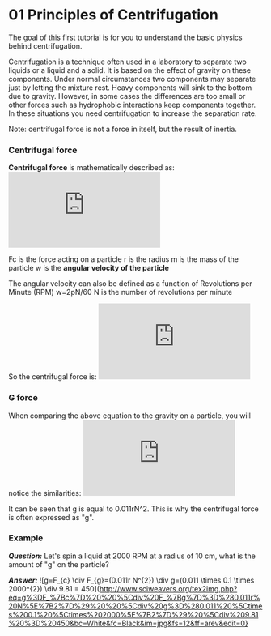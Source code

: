 01 Principles of Centrifugation
===============================

The goal of this first tutorial is for you to understand the basic physics behind centrifugation.

Centrifugation is a technique often used in a laboratory to separate two liquids or a liquid and a solid. It is based on the effect of gravity on these components. Under normal circumstances two components may separate just by letting the mixture rest. Heavy components will sink to the bottom due to gravity. However, in some cases the differences are too small or other forces such as hydrophobic interactions keep components together. In these situations you need centrifugation to increase the separation rate.

Note: centrifugal force is not a force in itself, but the result of inertia.

### Centrifugal force
**Centrifugal force** is mathematically described as:
![F_{c}=mr w^{2}](http://www.sciweavers.org/tex2img.php?eq=F_%7Bc%7D%3Dmr%20w%5E%7B2%7D%20&bc=White&fc=Black&im=jpg&fs=12&ff=arev&edit=0)

Fc is the force acting on a particle
r is the radius
m is the mass of the particle
w is the **angular velocity of the particle**

The angular velocity can also be defined as a function of Revolutions per Minute (RPM) w=2pN/60
N is the number of revolutions per minute

So the centrifugal force is:
![F_{c}=mr (2pN/60)^{2}=0.011mr N^{2}](http://www.sciweavers.org/tex2img.php?eq=F_%7Bc%7D%3Dmr%20%282pN%2F60%29%5E%7B2%7D%3D0.011mr%20N%5E%7B2%7D%20&bc=White&fc=Black&im=jpg&fs=12&ff=arev&edit=0)

### G force
When comparing the above equation to the gravity on a particle, you will notice the similarities:
![F_(c)=mg](http://www.sciweavers.org/tex2img.php?eq=F_%7Bg%7D%3Dmg&bc=White&fc=Black&im=jpg&fs=12&ff=arev&edit=0)

It can be seen that g is equal to 0.011rN^2. This is why the centrifugal force is often expressed as "g".

### Example

***Question:*** Let's spin a liquid at 2000 RPM at a radius of 10 cm, what is the amount of "g" on the particle?

***Answer:*** 
![g=F_{c}  \div F_{g}=(0.011r N^{2})  \div g=(0.011 \times 0.1 \times 2000^{2}) \div 9.81 = 450](http://www.sciweavers.org/tex2img.php?eq=g%3DF_%7Bc%7D%20%20%5Cdiv%20F_%7Bg%7D%3D%280.011r%20N%5E%7B2%7D%29%20%20%5Cdiv%20g%3D%280.011%20%5Ctimes%200.1%20%5Ctimes%202000%5E%7B2%7D%29%20%5Cdiv%209.81%20%3D%20450&bc=White&fc=Black&im=jpg&fs=12&ff=arev&edit=0}